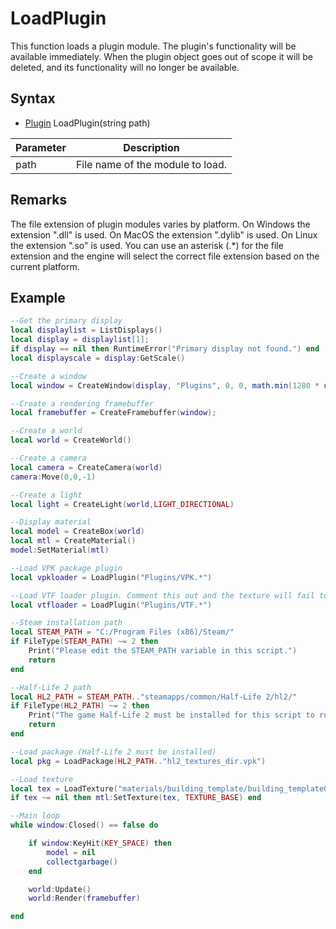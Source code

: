 # LoadPlugin #
This function loads a plugin module. The plugin's functionality will be available immediately. When the plugin object goes out of scope it will be deleted, and its functionality will no longer be available.

## Syntax ##
- [Plugin](Plugin.md) LoadPlugin(string path)

| Parameter | Description |
| ----- | ----- |
| path | File name of the module to load. |

## Remarks ##
The file extension of plugin modules varies by platform. On Windows the extension ".dll" is used. On MacOS the extension ".dylib" is used.
On Linux the extension ".so" is used. You can use an asterisk (.*) for the file extension and the engine will select the correct file extension based on the current platform.

## Example ##
```lua
--Get the primary display
local displaylist = ListDisplays()
local display = displaylist[1];
if display == nil then RuntimeError("Primary display not found.") end
local displayscale = display:GetScale()

--Create a window
local window = CreateWindow(display, "Plugins", 0, 0, math.min(1280 * displayscale.x, display.size.x), math.min(720 * displayscale.y, display.size.y), WINDOW_TITLEBAR)

--Create a rendering framebuffer
local framebuffer = CreateFramebuffer(window);

--Create a world
local world = CreateWorld()

--Create a camera
local camera = CreateCamera(world)
camera:Move(0,0,-1)

--Create a light
local light = CreateLight(world,LIGHT_DIRECTIONAL)

--Display material
local model = CreateBox(world)
local mtl = CreateMaterial()
model:SetMaterial(mtl)

--Load VPK package plugin
local vpkloader = LoadPlugin("Plugins/VPK.*")

--Load VTF loader plugin. Comment this out and the texture will fail to load!
local vtfloader = LoadPlugin("Plugins/VTF.*")

--Steam installation path
local STEAM_PATH = "C:/Program Files (x86)/Steam/"
if FileType(STEAM_PATH) ~= 2 then
	Print("Please edit the STEAM_PATH variable in this script.")
	return
end

--Half-Life 2 path
local HL2_PATH = STEAM_PATH.."steamapps/common/Half-Life 2/hl2/"
if FileType(HL2_PATH) ~= 2 then
	Print("The game Half-Life 2 must be installed for this script to run.")
	return
end

--Load package (Half-Life 2 must be installed)
local pkg = LoadPackage(HL2_PATH.."hl2_textures_dir.vpk")

--Load texture
local tex = LoadTexture("materials/building_template/building_template002p.vtf")
if tex ~= nil then mtl:SetTexture(tex, TEXTURE_BASE) end

--Main loop
while window:Closed() == false do

	if window:KeyHit(KEY_SPACE) then
		model = nil
		collectgarbage()
	end

	world:Update()
	world:Render(framebuffer)

end
```